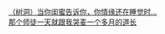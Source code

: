[（树洞）当你闺蜜告诉你，你情缘还在睡觉时…](http://tieba.baidu.com/p/4352448708?see_lz=1&pn=)   
[那个师徒一天就跟我哭麦一个多月的道长](http://tieba.baidu.com/p/4352337933?see_lz=1&pn=)   
